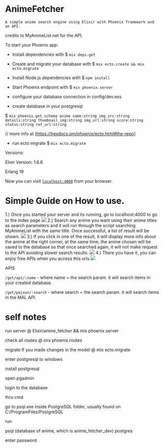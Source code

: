 # AnimeFetcher

`A simple anime search engine using Elixir with Phoenix framework and an API.`

credits to MyAnimeList.net for the API.

To start your Phoenix app:
  * Install dependencies with 
  $ `mix deps.get`
  
  * Create and migrate your database with 
  $ `mix ecto.create && mix ecto.migrate`
  
  * Install Node.js dependencies with 
  $ `npm install`
  
  * Start Phoenix endpoint with 
  $ `mix phoenix.server`
  
  * configure your database connection in config/dev.exs
  
  * create database in your postgresql

  $ `mix phoenix.get.schema anime name:string img_src:string details:string thumbnail_img:string img_url:string score:string status:string ref_url:string`

  // more info at [https://hexdocs.pm/phoenix/ecto.html#the-repo]
  * run ecto migrate
  $ `mix ecto.migrate`

Versions:

Elixir Version: 1.6.6

Erlang 19


Now you can visit [`localhost:4000`](http://localhost:4000) from your browser.



# Simple Guide on How to use.

1.) Once you started your server and its running, go to localhost:4000 to go to the index page
![](https://cdn.discordapp.com/attachments/430564751874064408/470441117083500556/part1.png)
2.) Search any anime you want using their anime titles as search parameters and it will run through the script searching MyAnimeList with the same title. Once successful, a list of result will be shown.
![](https://cdn.discordapp.com/attachments/430564751874064408/470441171412451339/part2.png)
3.) If you click in one of the result, it will display more info about the anime at the right corner, at the same time, the anime chosen will be saved to the database so that once searched again, it will not make request to the API avoiding slower search results.
![](https://cdn.discordapp.com/attachments/430564751874064408/470441209073238017/part3.png)
4.) There you have it, you can enjoy free APIs when you access this urls
![](https://cdn.discordapp.com/attachments/430564751874064408/470441205436645387/part4.png)

APIS

`/get/api/:name` - where name = the search param. it will search items in your created database.

`/get/poison/:search` - where search = the search param. it will search items in the MAL API.


# self notes 
run server @ Elixir/anime_fetcher && mix phoenix.server

check all routes @ mix phoenix.routes

migrate if you made changes in the model @ mix ecto.migrate


enter postgresql to windows

install postgresql

open pgadmin

login to the database


thru cmd

go to psql.exe inside PostgreSQL folder, usually found on C:/ProgramFiles/PostgreSQL

run

psql (database of anime, which is anime_fetcher_dev) postgres

enter password
